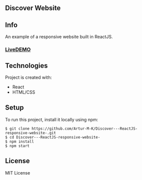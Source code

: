 ## Discover Website

## Info

An example of a responsive website built in ReactJS.

### [LiveDEMO](https://discover-web.netlify.app/)

## Technologies
Project is created with:
* React
* HTML/CSS

## Setup
To run this project, install it locally using npm:

```
$ git clone https://github.com/Artur-M-K/Discover---ReactJS-responsive-website-.git
$ cd Discover---ReactJS-responsive-website-
$ npm install
$ npm start
```

## License
MIT License
